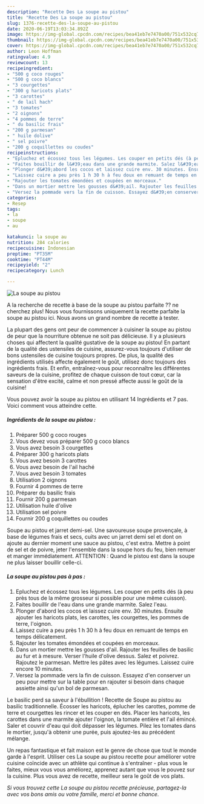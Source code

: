 ```yaml
---
description: "Recette Des La soupe au pistou"
title: "Recette Des La soupe au pistou"
slug: 1376-recette-des-la-soupe-au-pistou
date: 2020-06-19T13:03:34.892Z
image: https://img-global.cpcdn.com/recipes/bea41eb7e7470a00/751x532cq70/la-soupe-au-pistou-photo-principale-de-la-recette.jpg
thumbnail: https://img-global.cpcdn.com/recipes/bea41eb7e7470a00/751x532cq70/la-soupe-au-pistou-photo-principale-de-la-recette.jpg
cover: https://img-global.cpcdn.com/recipes/bea41eb7e7470a00/751x532cq70/la-soupe-au-pistou-photo-principale-de-la-recette.jpg
author: Leon Hoffman
ratingvalue: 4.9
reviewcount: 13
recipeingredient:
- "500 g coco rouges"
- "500 g coco blancs"
- "3 courgettes"
- "300 g haricots plats"
- "3 carottes"
- " de lail hach"
- "3 tomates"
- "2 oignons"
- "4 pommes de terre"
- " du basilic frais"
- "200 g parmesan"
- " huile dolive"
- " sel poivre"
- "200 g coquillettes ou coudes"
recipeinstructions:
- "Epluchez et écossez tous les légumes. Les couper en petits dés (à peu près tous de la même grosseur si possible pour une même cuisson)."
- "Faites bouillir de l&#39;eau dans une grande marmite. Salez l&#39;eau."
- "Plonger d&#39;abord les cocos et laissez cuire env. 30 minutes. Ensuite ajouter les haricots plats, les carottes, les courgettes, les pommes de terre, l&#39;oignon."
- "Laissez cuire a peu près 1 h 30 h à feu doux en remuant de temps en temps délicatement."
- "Rajouter les tomates émondées et coupées en morceaux."
- "Dans un mortier mettre les gousses d&#39;ail. Rajouter les feuilles de basilic au fur et à mesure. Verser l&#39;huile d&#39;olive dessus. Salez et poivrez. Rajoutez le parmesan. Mettre les pâtes avec les légumes. Laissez cuire encore 10 minutes."
- "Versez la pommade vers la fin de cuisson. Essayez d&#39;en conserver un peu pour mettre sur la table pour en rajouter si besoin dans chaque assiette ainsi qu&#39;un bol de parmesan."
categories:
- Resep
tags:
- la
- soupe
- au

katakunci: la soupe au 
nutrition: 284 calories
recipecuisine: Indonesian
preptime: "PT35M"
cooktime: "PT44M"
recipeyield: "2"
recipecategory: Lunch

---
```



![La soupe au pistou](https://img-global.cpcdn.com/recipes/bea41eb7e7470a00/751x532cq70/la-soupe-au-pistou-photo-principale-de-la-recette.jpg)

A la recherche de recette à base de la soupe au pistou parfaite ?? ne cherchez plus! Nous vous fournissons uniquement la recette parfaite la soupe au pistou ici. Nous avons un grand nombre de recette à tester.

La plupart des gens ont peur de commencer à cuisiner la soupe au pistou de peur que la nourriture obtenue ne soit pas délicieuse. Il y a plusieurs choses qui affectent la qualité gustative de la soupe au pistou! En partant de la qualité des ustensiles de cuisine, assurez-vous toujours d'utiliser de bons ustensiles de cuisine toujours propres. De plus, la qualité des ingrédients utilisés affecte également le goût, utilisez donc toujours des ingrédients frais. Et enfin, entraînez-vous pour reconnaître les différentes saveurs de la cuisine, profitez de chaque cuisson de tout cœur, car la sensation d'être excité, calme et non pressé affecte aussi le goût de la cuisine!

<!--inarticleads1-->

Vous pouvez avoir la soupe au pistou en utilisant 14 Ingrédients et 7 pas. Voici comment vous atteindre cette.

##### Ingrédients de la soupe au pistou :

1. Préparer 500 g coco rouges
1. Vous devez vous préparer 500 g coco blancs
1. Vous avez besoin 3 courgettes
1. Préparer 300 g haricots plats
1. Vous avez besoin 3 carottes
1. Vous avez besoin  de l&#39;ail haché
1. Vous avez besoin 3 tomates
1. Utilisation 2 oignons
1. Fournir 4 pommes de terre
1. Préparer  du basilic frais
1. Fournir 200 g parmesan
1. Utilisation  huile d&#39;olive
1. Utilisation  sel poivre
1. Fournir 200 g coquillettes ou coudes


Soupe au pistou et jarret demi-sel. Une savoureuse soupe provençale, à base de légumes frais et secs, cuits avec un jarret demi sel et dont on ajoute au dernier moment une sauce au pistou, c&#39;est extra. Mettre à point de sel et de poivre, jeter l&#39;ensemble dans la soupe hors du feu, bien remuer et manger immédiatement. ATTENTION : Quand le pistou est dans la soupe ne plus laisser bouillir celle-ci. 

<!--inarticleads2-->

##### La soupe au pistou pas à pas :

1. Epluchez et écossez tous les légumes. Les couper en petits dés (à peu près tous de la même grosseur si possible pour une même cuisson).
1. Faites bouillir de l&#39;eau dans une grande marmite. Salez l&#39;eau.
1. Plonger d&#39;abord les cocos et laissez cuire env. 30 minutes. Ensuite ajouter les haricots plats, les carottes, les courgettes, les pommes de terre, l&#39;oignon.
1. Laissez cuire a peu près 1 h 30 h à feu doux en remuant de temps en temps délicatement.
1. Rajouter les tomates émondées et coupées en morceaux.
1. Dans un mortier mettre les gousses d&#39;ail. Rajouter les feuilles de basilic au fur et à mesure. Verser l&#39;huile d&#39;olive dessus. Salez et poivrez. Rajoutez le parmesan. Mettre les pâtes avec les légumes. Laissez cuire encore 10 minutes.
1. Versez la pommade vers la fin de cuisson. Essayez d&#39;en conserver un peu pour mettre sur la table pour en rajouter si besoin dans chaque assiette ainsi qu&#39;un bol de parmesan.


Le basilic perd sa saveur à l&#39;ébullition ! Recette de Soupe au pistou au basilic traditionnelle. Écosser les haricots, éplucher les carottes, pomme de terre et courgettes les rincer et les couper en dés. Placer les haricots, les carottes dans une marmite ajouter l&#39;oignon, la tomate entière et l&#39;ail émincé. Saler et couvrir d&#39;eau qui doit dépasser les légumes. Pilez les tomates dans le mortier, jusqu&#39;à obtenir une purée, puis ajoutez-les au précédent mélange. 

<!--inarticleads1-->

<p>
Un repas fantastique et fait maison est le genre de chose que tout le monde garde à l'esprit. Utiliser ces La soupe au pistou recette pour améliorer votre cuisine coïncide avec un athlète qui continue à s'entraîner - plus vous le faites, mieux vous vous améliorez, apprenez autant que vous le pouvez sur la cuisine. Plus vous avez de recette, meilleur sera le goût de vos plats.
</p>

<p>
<i>Si vous trouvez cette La soupe au pistou recette précieuse, partagez-la avec vos bons amis ou votre famille, merci et bonne chance.</i>
</p>

